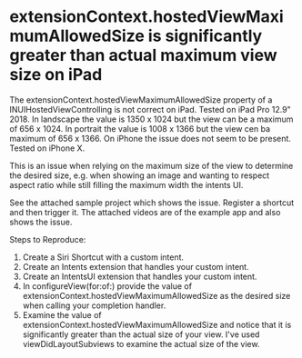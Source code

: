 # extensionContext.hostedViewMaximumAllowedSize is significantly greater than actual maximum view size on iPad

The extensionContext.hostedViewMaximumAllowedSize property of a INUIHostedViewControlling is not correct on iPad. Tested on iPad Pro 12.9" 2018.
In landscape the value is 1350 x 1024 but the view can be a maximum of 656 x 1024. In portrait the value is 1008 x 1366 but the view cen ba maximum of 656 x 1366. On iPhone the issue does not seem to be present. Tested on iPhone X.

This is an issue when relying on the maximum size of the view to determine the desired size, e.g. when showing an image and wanting to respect aspect ratio while still filling the maximum width the intents UI.

See the attached sample project which shows the issue. Register a shortcut and then trigger it. The attached videos are of the example app and also shows the issue.

Steps to Reproduce:

1. Create a Siri Shortcut with a custom intent.
2. Create an Intents extension that handles your custom intent.
3. Create an IntentsUI extension that handles your custom intent.
4. In configureView(for:of:) provide the value of extensionContext.hostedViewMaximumAllowedSize as the desired size when calling your completion handler.
5. Examine the value of extensionContext.hostedViewMaximumAllowedSize and notice that it is significantly greater than the actual size of your view. I've used viewDidLayoutSubviews to examine the actual size of the view.